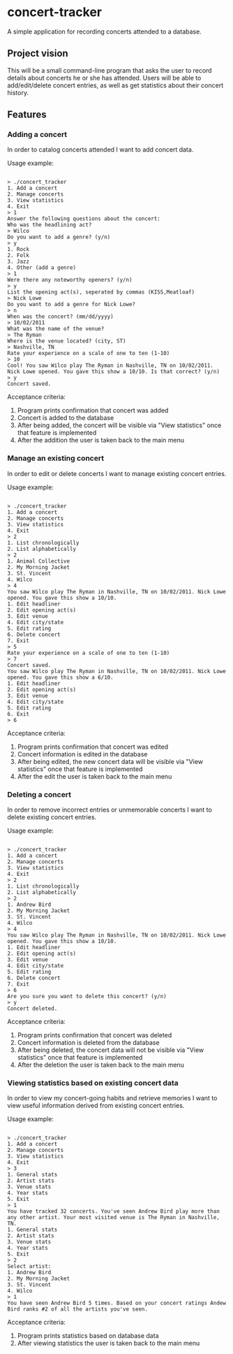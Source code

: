 # concert-tracker
A simple application for recording concerts attended to a database.

## Project vision
This will be a small command-line program that asks the user to record details about concerts he or she has attended. Users will be able to add/edit/delete concert entries, as well as get statistics about their concert history.

## Features

### Adding a concert
In order to catalog concerts attended I want to add concert data.

Usage example:
<pre><code>
&gt; ./concert_tracker
1. Add a concert  
2. Manage concerts
3. View statistics
4. Exit
&gt; 1  
Answer the following questions about the concert:  
Who was the headlining act?  
&gt; Wilco  
Do you want to add a genre? (y/n)  
&gt; y  
1. Rock  
2. Folk  
3. Jazz  
4. Other (add a genre)  
&gt; 1  
Were there any noteworthy openers? (y/n)  
&gt; y  
List the opening act(s), seperated by commas (KISS,Meatloaf)  
&gt; Nick Lowe  
Do you want to add a genre for Nick Lowe?  
&gt; n  
When was the concert? (mm/dd/yyyy)  
&gt; 10/02/2011  
What was the name of the venue?  
&gt; The Ryman  
Where is the venue located? (city, ST)  
&gt; Nashville, TN  
Rate your experience on a scale of one to ten (1-10)  
&gt; 10  
Cool! You saw Wilco play The Ryman in Nashville, TN on 10/02/2011. Nick Lowe opened. You gave this show a 10/10. Is that correct? (y/n)  
&gt; y  
Concert saved.  
</pre></code>

Acceptance criteria:  
1. Program prints confirmation that concert was added  
2. Concert is added to the database  
3. After being added, the concert will be visible via "View statistics" once that feature is implemented  
4. After the addition the user is taken back to the main menu  

### Manage an existing concert
In order to edit or delete concerts I want to manage existing concert entries.

Usage example:
<pre><code>
&gt; ./concert_tracker  
1. Add a concert  
2. Manage concerts  
3. View statistics  
4. Exit  
&gt; 2  
1. List chronologically  
2. List alphabetically  
&gt; 2  
1. Animal Collective  
2. My Morning Jacket  
3. St. Vincent  
4. Wilco  
&gt; 4  
You saw Wilco play The Ryman in Nashville, TN on 10/02/2011. Nick Lowe opened. You gave this show a 10/10.  
1. Edit headliner  
2. Edit opening act(s)  
3. Edit venue  
4. Edit city/state  
5. Edit rating  
6. Delete concert  
7. Exit  
&gt; 5  
Rate your experience on a scale of one to ten (1-10)  
&gt; 7  
Concert saved.  
You saw Wilco play The Ryman in Nashville, TN on 10/02/2011. Nick Lowe opened. You gave this show a 6/10.  
1. Edit headliner  
2. Edit opening act(s)  
3. Edit venue  
4. Edit city/state  
5. Edit rating  
6. Exit  
&gt; 6
</pre></code>

Acceptance criteria:  
1. Program prints confirmation that concert was edited  
2. Concert information is edited in the database  
3. After being edited, the new concert data will be visible via "View statistics" once that feature is implemented  
4. After the edit the user is taken back to the main menu  

### Deleting a concert
In order to remove incorrect entries or unmemorable concerts I want to delete existing concert entries.

Usage example:
<pre><code>
&gt; ./concert_tracker  
1. Add a concert  
2. Manage concerts  
3. View statistics  
4. Exit  
&gt; 2  
1. List chronologically  
2. List alphabetically  
&gt; 2  
1. Andrew Bird  
2. My Morning Jacket  
3. St. Vincent  
4. Wilco  
&gt; 4  
You saw Wilco play The Ryman in Nashville, TN on 10/02/2011. Nick Lowe opened. You gave this show a 10/10.  
1. Edit headliner  
2. Edit opening act(s)  
3. Edit venue  
4. Edit city/state  
5. Edit rating  
6. Delete concert  
7. Exit  
&gt; 6  
Are you sure you want to delete this concert? (y/n)  
&gt; y  
Concert deleted.  
</pre></code>

Acceptance criteria:  
1. Program prints confirmation that concert was deleted  
2. Concert information is deleted from the database  
3. After being deleted, the concert data will not be visible via "View statistics" once that feature is implemented  
4. After the deletion the user is taken back to the main menu  

### Viewing statistics based on existing concert data
In order to view my concert-going habits and retrieve memories I want to view useful information derived from existing concert entries.

Usage example:
<pre><code>
&gt; ./concert_tracker  
1. Add a concert  
2. Manage concerts  
3. View statistics  
4. Exit  
&gt; 3  
1. General stats  
2. Artist stats  
3. Venue stats  
4. Year stats  
5. Exit  
&gt; 1  
You have tracked 32 concerts. You've seen Andrew Bird play more than any other artist. Your most visited venue is The Ryman in Nashville, TN.
1. General stats  
2. Artist stats  
3. Venue stats  
4. Year stats  
5. Exit  
&gt; 2  
Select artist:  
1. Andrew Bird  
2. My Morning Jacket  
3. St. Vincent  
4. Wilco  
&gt; 1  
You have seen Andrew Bird 5 times. Based on your concert ratings Andew Bird ranks &#35;2 of all the artists you've seen.
</pre></code>

Acceptance criteria:  
1. Program prints statistics based on database data  
2. After viewing statistics the user is taken back to the main menu  
